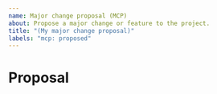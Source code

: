 ```yaml
---
name: Major change proposal (MCP)
about: Propose a major change or feature to the project.
title: "(My major change proposal)"
labels: "mcp: proposed"
---
```


<!--
Thank you for your interest in proposing a new feature for the `rust-gpu`
project. Please try to provide a short high level overview of what you would
like you to add. Also be sure to check the existing and closed MCPs to see
if it's already been proposed before posting.

Existing Proposals: https://github.com/EmbarkStudios/rust-gpu/issues?q=is%3Aopen+is%3Aissue+label%3A%22mcp%3A+proposed%22
Closed Proposals: https://github.com/EmbarkStudios/rust-gpu/issues?q=is%3Aclosed+is%3Aissue+label%3A%22mcp%3A+proposed%22

-->

# Proposal

